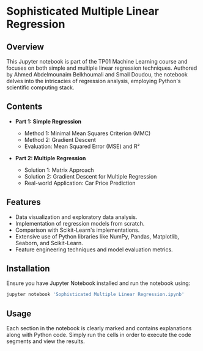 # Sophisticated Multiple Linear Regression

## Overview

This Jupyter notebook is part of the TP01 Machine Learning course and focuses on both simple and multiple linear regression techniques. Authored by Ahmed Abdelmounaim Belkhoumali and Smail Doudou, the notebook delves into the intricacies of regression analysis, employing Python's scientific computing stack.

## Contents

- **Part 1: Simple Regression**
  - Method 1: Minimal Mean Squares Criterion (MMC)
  - Method 2: Gradient Descent
  - Evaluation: Mean Squared Error (MSE) and R²

- **Part 2: Multiple Regression**
  - Solution 1: Matrix Approach
  - Solution 2: Gradient Descent for Multiple Regression
  - Real-world Application: Car Price Prediction

## Features

- Data visualization and exploratory data analysis.
- Implementation of regression models from scratch.
- Comparison with Scikit-Learn's implementations.
- Extensive use of Python libraries like NumPy, Pandas, Matplotlib, Seaborn, and Scikit-Learn.
- Feature engineering techniques and model evaluation metrics.

## Installation

Ensure you have Jupyter Notebook installed and run the notebook using:

```bash
jupyter notebook 'Sophisticated Multiple Linear Regression.ipynb'
```

## Usage

Each section in the notebook is clearly marked and contains explanations along with Python code. Simply run the cells in order to execute the code segments and view the results.
